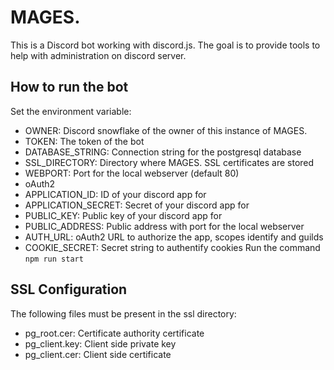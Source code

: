 # MAGES.
This is a Discord bot working with discord.js.
The goal is to provide tools to help with administration on discord server.

## How to run the bot
Set the environment variable:
* OWNER: Discord snowflake of the owner of this instance of MAGES.
* TOKEN: The token of the bot
* DATABASE_STRING: Connection string for the postgresql database
* SSL_DIRECTORY: Directory where MAGES. SSL certificates are stored
* WEBPORT: Port for the local webserver (default 80)
* oAuth2
 * APPLICATION_ID: ID of your discord app for 
 * APPLICATION_SECRET: Secret of your discord app for 
 * PUBLIC_KEY: Public key of your discord app for 
 * PUBLIC_ADDRESS: Public address with port for the local webserver
 * AUTH_URL: oAuth2 URL to authorize the app, scopes identify and guilds
* COOKIE_SECRET: Secret string to authentify cookies
Run the command `npm run start`

## SSL Configuration
The following files must be present in the ssl directory:
* pg_root.cer: Certificate authority certificate
* pg_client.key: Client side private key
* pg_client.cer: Client side certificate